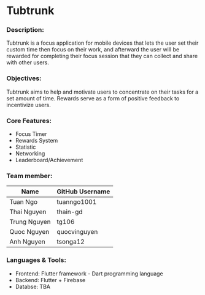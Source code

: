 # Tubtrunk

### Description:
Tubtrunk is a focus application for mobile devices that lets the user set their custom time then focus on their work, and afterward the user will be rewarded for completing their focus session that they can collect and share with other users.
 
### Objectives:
Tubtrunk aims to help and motivate users to concentrate on their tasks for a set amount of time. Rewards serve as a form of positive feedback to incentivize users.

### Core Features:

- Focus Timer
- Rewards System
- Statistic
- Networking
- Leaderboard/Achievement

### Team member:

| Name         | GitHub Username |
| ------------ | --------------- |
| Tuan Ngo     | tuanngo1001     |
| Thai Nguyen  | thain-gd        |
| Trung Nguyen | tg106           |
| Quoc Nguyen  | quocvinguyen    |
| Anh Nguyen   | tsonga12        |

### Languages & Tools:

- Frontend: Flutter framework - Dart programming language
- Backend: Flutter + Firebase
- Databse: TBA
